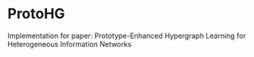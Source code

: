 # ProtoHG
Implementation for paper: Prototype-Enhanced Hypergraph Learning for Heterogeneous Information Networks
